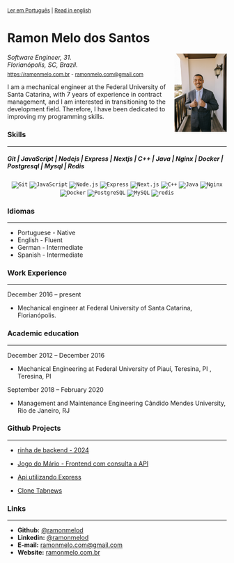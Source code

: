<sup>
 
[Ler em Português](https://github.com/Ramonmelod/my-curriculum/blob/main/curriculo-portugues.md) | [Read in english](https://github.com/Ramonmelod/my-curriculum/blob/main/curriculum-english.md)

</sup>

# Ramon Melo dos Santos

<link rel = "stylesheet" href="./style.css">
<img align="right" id = "image" width="120" src="./images/DSC00025.jpg"/>

_Software Engineer, 31._  
_Florianópolis, SC, Brazil._  
<sub>https://ramonmelo.com.br - ramonmelo.com@gmail.com</sub>

I am a mechanical engineer at the Federal University of Santa Catarina, with 7 years of experience in contract management, and I am interested in transitioning to the development field. Therefore, I have been dedicated to improving my programming skills.

### Skills

---

##### Git | JavaScript | Nodejs | Express | Nextjs | C++ | Java | Nginx | Docker | Postgresql | Mysql | Redis

<div align="center">
	<code><img width="50" src="https://user-images.githubusercontent.com/25181517/192108372-f71d70ac-7ae6-4c0d-8395-51d8870c2ef0.png" alt="Git" title="Git"/></code>
	<code><img width="50" src="https://user-images.githubusercontent.com/25181517/117447155-6a868a00-af3d-11eb-9cfe-245df15c9f3f.png" alt="JavaScript" title="JavaScript"/></code>
	<code><img width="50" src="https://user-images.githubusercontent.com/25181517/183568594-85e280a7-0d7e-4d1a-9028-c8c2209e073c.png" alt="Node.js" title="Node.js"/></code>
	<code><img width="50" src="https://user-images.githubusercontent.com/25181517/183859966-a3462d8d-1bc7-4880-b353-e2cbed900ed6.png" alt="Express" title="Express"/></code>
	<code><img width="50" src="https://github.com/marwin1991/profile-technology-icons/assets/136815194/5f8c622c-c217-4649-b0a9-7e0ee24bd704" alt="Next.js" title="Next.js"/></code>
    <code><img width="50" src="https://user-images.githubusercontent.com/25181517/192106073-90fffafe-3562-4ff9-a37e-c77a2da0ff58.png" alt="C++" title="C++"/></code>
    <code><img width="50" src="https://user-images.githubusercontent.com/25181517/117201156-9a724800-adec-11eb-9a9d-3cd0f67da4bc.png" alt="Java" title="Java"/></code>
    <code><img width="50" src="https://user-images.githubusercontent.com/25181517/183345125-9a7cd2e6-6ad6-436f-8490-44c903bef84c.png" alt="Nginx" title="Nginx"/></code>
    <code><img width="50" src="https://user-images.githubusercontent.com/25181517/117207330-263ba280-adf4-11eb-9b97-0ac5b40bc3be.png" alt="Docker" title="Docker"/></code>
    <code><img width="50" src="https://user-images.githubusercontent.com/25181517/117208740-bfb78400-adf5-11eb-97bb-09072b6bedfc.png" alt="PostgreSQL" title="PostgreSQL"/></code>
    <code><img width="50" src="https://user-images.githubusercontent.com/25181517/183896128-ec99105a-ec1a-4d85-b08b-1aa1620b2046.png" alt="MySQL" title="MySQL"/></code>
    <code><img width="50" src="https://user-images.githubusercontent.com/25181517/182884894-d3fa6ee0-f2b4-4960-9961-64740f533f2a.png" alt="redis" title="redis"/></code>

</div>

### Idiomas

---

- Portuguese - Native
- English - Fluent
- German - Intermediate
- Spanish - Intermediate

### Work Experience

---

December 2016 – present

- Mechanical engineer at Federal University of Santa Catarina, Florianópolis.

### Academic education

---

December 2012 – December 2016

- Mechanical Engineering at Federal University of Piauí, Teresina, PI
  , Teresina, PI

September 2018 – February 2020

- Management and Maintenance Engineering Cândido Mendes University, Rio de Janeiro, RJ

### Github Projects

---

- [rinha de backend - 2024](https://github.com/Ramonmelod/rinha-de-backend-2024-q1-nodejs)

- [Jogo do Mário - Frontend com consulta a API](https://github.com/Ramonmelod/supermario)

- [Api utilizando Express](https://github.com/Ramonmelod/Ramonmelod-servidorNodeRecordistasMario)

- [Clone Tabnews](https://github.com/Ramonmelod/clone-tabnews)

### Links

---

- **Github:** [@ramonmelod](https://github.com/Ramonmelod)
- **Linkedin:** [@ramonmelod](https://www.linkedin.com/in/ramonmelod/)
- **E-mail:** ramonmelo.com@gmail.com
- **Website:** [ramonmelo.com.br](http://ramonmelo.com.br/)

